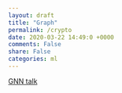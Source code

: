 ```yaml
---
layout: draft
title: "Graph"
permalink: /crypto
date: 2020-03-22 14:49:0 +0000
comments: False
share: False
categories: ml
---
```


[GNN talk](https://www.youtube.com/watch?v=JWswItMRvg4&feature=youtu.be)